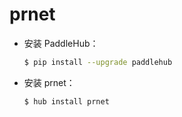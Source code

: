 # prnet
* 安装 PaddleHub：

    ```bash
    $ pip install --upgrade paddlehub
    ```

* 安装 prnet：

    ```bash
    $ hub install prnet
    ```
